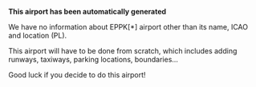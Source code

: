**This airport has been automatically generated**

We have no information about EPPK[*] airport other than its name, ICAO and location (PL).

This airport will have to be done from scratch, which includes adding runways, taxiways, parking locations, boundaries...

Good luck if you decide to do this airport!